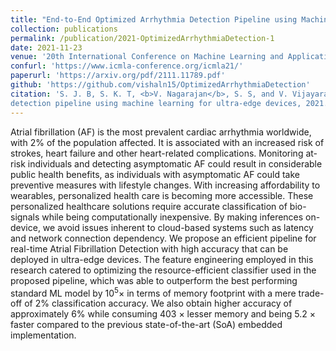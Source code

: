 ```yaml
---
title: "End-to-End Optimized Arrhythmia Detection Pipeline using Machine Learning for Ultra-Edge Devices"
collection: publications
permalink: /publication/2021-OptimizedArrhythmiaDetection-1
date: 2021-11-23
venue: '20th International Conference on Machine Learning and Applications (ICMLA)'
confurl: 'https://www.icmla-conference.org/icmla21/'
paperurl: 'https://arxiv.org/pdf/2111.11789.pdf'
github: 'https://github.com/vishaln15/OptimizedArrhythmiaDetection'
citation: 'S. J. B, S. K. T, <b>V. Nagarajan</b>, S. S, and V. Vijayaraghavan, End-to-end optimized arrhythmia
detection pipeline using machine learning for ultra-edge devices, 2021. arXiv: 2111.11789 [cs.LG].'
---
```


Atrial fibrillation (AF) is the most prevalent cardiac arrhythmia worldwide, with $2$% of the population affected. It is associated with an increased risk of strokes, heart failure and other heart-related complications. Monitoring at-risk individuals and detecting asymptomatic AF could result in considerable public health benefits, as individuals with asymptomatic AF could take preventive measures with lifestyle changes. With increasing affordability to wearables, personalized health care is becoming more accessible. These personalized healthcare solutions require accurate classification of bio-signals while being computationally inexpensive. By making inferences on-device, we avoid issues inherent to cloud-based systems such as latency and network connection dependency. We propose an efficient pipeline for real-time Atrial Fibrillation Detection with high accuracy that can be deployed in ultra-edge devices. The feature engineering employed in this research catered to optimizing the resource-efficient classifier used in the proposed pipeline, which was able to outperform the best performing standard ML model by $10$<sup>$5$</sup>$\times$ in terms of memory footprint with a mere trade-off of $2$% classification accuracy. We also obtain higher accuracy of approximately $6$% while consuming $403$ $\times$ lesser memory and being $5.2$ $\times$ faster compared to the previous state-of-the-art (SoA) embedded implementation. 